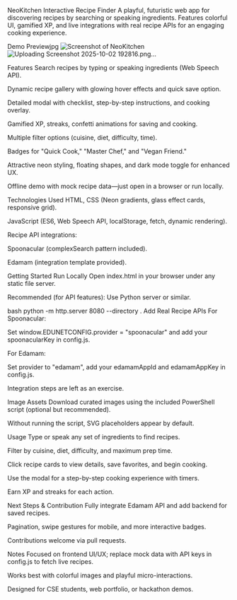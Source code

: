 NeoKitchen Interactive Recipe Finder
A playful, futuristic web app for discovering recipes by searching or speaking ingredients. Features colorful UI, gamified XP, and live integrations with real recipe APIs for an engaging cooking experience.

Demo Previewjpg
![Screenshot of NeoKitchen](C:\Users\swarn\OneDrive\Pictures\Screenshots)![Uploading Screenshot 2025-10-02 192816.png…]()


Features
Search recipes by typing or speaking ingredients (Web Speech API).

Dynamic recipe gallery with glowing hover effects and quick save option.

Detailed modal with checklist, step-by-step instructions, and cooking overlay.

Gamified XP, streaks, confetti animations for saving and cooking.

Multiple filter options (cuisine, diet, difficulty, time).

Badges for "Quick Cook," "Master Chef," and "Vegan Friend."

Attractive neon styling, floating shapes, and dark mode toggle for enhanced UX.

Offline demo with mock recipe data—just open in a browser or run locally.

Technologies Used
HTML, CSS (Neon gradients, glass effect cards, responsive grid).

JavaScript (ES6, Web Speech API, localStorage, fetch, dynamic rendering).

Recipe API integrations:

Spoonacular (complexSearch pattern included).

Edamam (integration template provided).

Getting Started
Run Locally
Open index.html in your browser under any static file server.

Recommended (for API features): Use Python server or similar.

bash
python -m http.server 8080 --directory .
Add Real Recipe APIs
For Spoonacular:

Set window.EDUNETCONFIG.provider = "spoonacular" and add your spoonacularKey in config.js.

For Edamam:

Set provider to "edamam", add your edamamAppId and edamamAppKey in config.js.

Integration steps are left as an exercise.

Image Assets
Download curated images using the included PowerShell script (optional but recommended).

Without running the script, SVG placeholders appear by default.

Usage
Type or speak any set of ingredients to find recipes.

Filter by cuisine, diet, difficulty, and maximum prep time.

Click recipe cards to view details, save favorites, and begin cooking.

Use the modal for a step-by-step cooking experience with timers.

Earn XP and streaks for each action.

Next Steps & Contribution
Fully integrate Edamam API and add backend for saved recipes.

Pagination, swipe gestures for mobile, and more interactive badges.

Contributions welcome via pull requests.

Notes
Focused on frontend UI/UX; replace mock data with API keys in config.js to fetch live recipes.

Works best with colorful images and playful micro-interactions.

Designed for CSE students, web portfolio, or hackathon demos.


